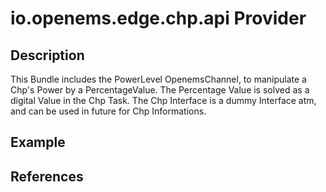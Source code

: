 # io.openems.edge.chp.api Provider

## Description

This Bundle includes the PowerLevel OpenemsChannel, to manipulate a Chp's Power by a PercentageValue.
The Percentage Value is solved as a digital Value in the Chp Task.
The Chp Interface is a dummy Interface atm, and can be used in future for Chp Informations.

## Example

## References

